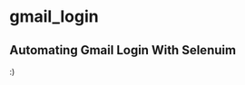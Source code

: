 # gmail_login
Automating Gmail Login With Selenuim
--------------------------------------------------------------------------------
:)
